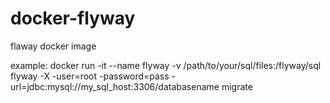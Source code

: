# docker-flyway
flaway docker image

example:
docker run -it --name flyway -v /path/to/your/sql/files:/flyway/sql flyway -X -user=root -password=pass -url=jdbc:mysql://my_sql_host:3306/databasename migrate

